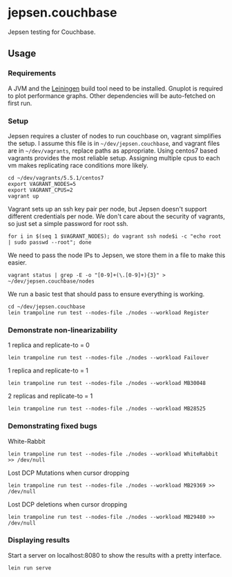 # jepsen.couchbase

Jepsen testing for Couchbase.

## Usage

### Requirements

A JVM and the [Leiningen](https://leiningen.org/) build tool need to be
installed. Gnuplot is required to plot performance graphs. Other dependencies
will be auto-fetched on first run.

### Setup

Jepsen requires a cluster of nodes to run couchbase on, vagrant simplifies the
setup. I assume this file is in `~/dev/jepsen.couchbase`, and vagrant files are in
`~/dev/vagrants`, replace paths as appropriate. Using centos7 based vagrants
provides the most reliable setup. Assigning multiple cpus to each vm makes
replicating race conditions more likely.

```
cd ~/dev/vagrants/5.5.1/centos7
export VAGRANT_NODES=5
export VAGRANT_CPUS=2
vagrant up
```

Vagrant sets up an ssh key pair per node, but Jepsen doesn't support different
credentials per node. We don't care about the security of vagrants, so just set
a simple password for root ssh.
```
for i in $(seq 1 $VAGRANT_NODES); do vagrant ssh node$i -c "echo root | sudo passwd --root"; done
```

We need to pass the node IPs to Jepsen, we store them in a file to make this
easier.
```
vagrant status | grep -E -o "[0-9]+(\.[0-9]+){3}" > ~/dev/jepsen.couchbase/nodes
```

We run a basic test that should pass to ensure everything is working.
```
cd ~/dev/jepsen.couchbase
lein trampoline run test --nodes-file ./nodes --workload Register
```

### Demonstrate non-linearizability
1 replica and replicate-to = 0
```
lein trampoline run test --nodes-file ./nodes --workload Failover
```
1 replica and replicate-to = 1
```
lein trampoline run test --nodes-file ./nodes --workload MB30048
```
2 replicas and replicate-to = 1
```
lein trampoline run test --nodes-file ./nodes --workload MB28525
```

### Demonstrating fixed bugs
White-Rabbit
```
lein trampoline run test --nodes-file ./nodes --workload WhiteRabbit >> /dev/null
```
Lost DCP Mutations when cursor dropping
```
lein trampoline run test --nodes-file ./nodes --workload MB29369 >> /dev/null
```
Lost DCP deletions when cursor dropping
```
lein trampoline run test --nodes-file ./nodes --workload MB29480 >> /dev/null
```

### Displaying results
Start a server on localhost:8080 to show the results with a pretty interface.
```
lein run serve
```
